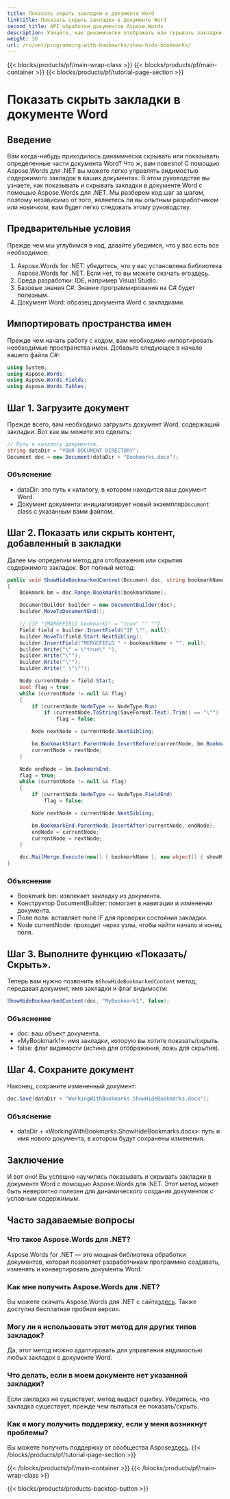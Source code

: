 ```yaml
---
title: Показать скрыть закладки в документе Word
linktitle: Показать скрыть закладки в документе Word
second_title: API обработки документов Aspose.Words
description: Узнайте, как динамически отображать или скрывать закладки в документе Word с помощью Aspose.Words для .NET, с помощью нашего пошагового руководства. Идеально подходит для разработчиков.
weight: 10
url: /ru/net/programming-with-bookmarks/show-hide-bookmarks/
---
```


{{< blocks/products/pf/main-wrap-class >}}
{{< blocks/products/pf/main-container >}}
{{< blocks/products/pf/tutorial-page-section >}}

# Показать скрыть закладки в документе Word

## Введение

Вам когда-нибудь приходилось динамически скрывать или показывать определенные части документа Word? Что ж, вам повезло! С помощью Aspose.Words для .NET вы можете легко управлять видимостью содержимого закладок в ваших документах. В этом руководстве вы узнаете, как показывать и скрывать закладки в документе Word с помощью Aspose.Words для .NET. Мы разберем код шаг за шагом, поэтому независимо от того, являетесь ли вы опытным разработчиком или новичком, вам будет легко следовать этому руководству.

## Предварительные условия

Прежде чем мы углубимся в код, давайте убедимся, что у вас есть все необходимое:

1.  Aspose.Words for .NET: убедитесь, что у вас установлена библиотека Aspose.Words for .NET. Если нет, то вы можете скачать его[здесь](https://releases.aspose.com/words/net/).
2. Среда разработки: IDE, например Visual Studio.
3. Базовые знания C#: Знание программирования на C# будет полезным.
4. Документ Word: образец документа Word с закладками.

## Импортировать пространства имен

Прежде чем начать работу с кодом, вам необходимо импортировать необходимые пространства имен. Добавьте следующее в начало вашего файла C#:

```csharp
using System;
using Aspose.Words;
using Aspose.Words.Fields;
using Aspose.Words.Tables;
```

## Шаг 1. Загрузите документ

Прежде всего, вам необходимо загрузить документ Word, содержащий закладки. Вот как вы можете это сделать:

```csharp
// Путь к каталогу документов.
string dataDir = "YOUR DOCUMENT DIRECTORY";
Document doc = new Document(dataDir + "Bookmarks.docx");
```

### Объяснение

- dataDir: это путь к каталогу, в котором находится ваш документ Word.
-  Документ документа: инициализирует новый экземпляр`Document` class с указанным вами файлом.

## Шаг 2. Показать или скрыть контент, добавленный в закладки

Далее мы определим метод для отображения или скрытия содержимого закладок. Вот полный метод:

```csharp
public void ShowHideBookmarkedContent(Document doc, string bookmarkName, bool showHide)
{
    Bookmark bm = doc.Range.Bookmarks[bookmarkName];

    DocumentBuilder builder = new DocumentBuilder(doc);
    builder.MoveToDocumentEnd();

    // {IF "{MARGEFIELD bookmark}" = "true" "" ""}
    Field field = builder.InsertField("IF \"", null);
    builder.MoveTo(field.Start.NextSibling);
    builder.InsertField("MERGEFIELD " + bookmarkName + "", null);
    builder.Write("\" = \"true\" ");
    builder.Write("\"");
    builder.Write("\"");
    builder.Write(" \"\"");

    Node currentNode = field.Start;
    bool flag = true;
    while (currentNode != null && flag)
    {
        if (currentNode.NodeType == NodeType.Run)
            if (currentNode.ToString(SaveFormat.Text).Trim() == "\"")
                flag = false;

        Node nextNode = currentNode.NextSibling;

        bm.BookmarkStart.ParentNode.InsertBefore(currentNode, bm.BookmarkStart);
        currentNode = nextNode;
    }

    Node endNode = bm.BookmarkEnd;
    flag = true;
    while (currentNode != null && flag)
    {
        if (currentNode.NodeType == NodeType.FieldEnd)
            flag = false;

        Node nextNode = currentNode.NextSibling;

        bm.BookmarkEnd.ParentNode.InsertAfter(currentNode, endNode);
        endNode = currentNode;
        currentNode = nextNode;
    }

    doc.MailMerge.Execute(new[] { bookmarkName }, new object[] { showHide });
}
```

### Объяснение

- Bookmark bm: извлекает закладку из документа.
- Конструктор DocumentBuilder: помогает в навигации и изменении документа.
- Поле поля: вставляет поле IF для проверки состояния закладки.
- Node currentNode: проходит через узлы, чтобы найти начало и конец поля.

## Шаг 3. Выполните функцию «Показать/Скрыть».

 Теперь вам нужно позвонить в`ShowHideBookmarkedContent` метод, передавая документ, имя закладки и флаг видимости:

```csharp
ShowHideBookmarkedContent(doc, "MyBookmark1", false);
```

### Объяснение

- doc: ваш объект документа.
- «MyBookmark1»: имя закладки, которую вы хотите показать/скрыть.
- false: флаг видимости (истина для отображения, ложь для скрытия).

## Шаг 4. Сохраните документ

Наконец, сохраните измененный документ:

```csharp
doc.Save(dataDir + "WorkingWithBookmarks.ShowHideBookmarks.docx");
```

### Объяснение

- dataDir + «WorkingWithBookmarks.ShowHideBookmarks.docx»: путь и имя нового документа, в котором будут сохранены изменения.

## Заключение

И вот оно! Вы успешно научились показывать и скрывать закладки в документе Word с помощью Aspose.Words для .NET. Этот метод может быть невероятно полезен для динамического создания документов с условным содержимым.

## Часто задаваемые вопросы

### Что такое Aspose.Words для .NET?
Aspose.Words for .NET — это мощная библиотека обработки документов, которая позволяет разработчикам программно создавать, изменять и конвертировать документы Word.

### Как мне получить Aspose.Words для .NET?
 Вы можете скачать Aspose.Words для .NET с сайта[здесь](https://releases.aspose.com/words/net/). Также доступна бесплатная пробная версия.

### Могу ли я использовать этот метод для других типов закладок?
Да, этот метод можно адаптировать для управления видимостью любых закладок в документе Word.

### Что делать, если в моем документе нет указанной закладки?
Если закладка не существует, метод выдаст ошибку. Убедитесь, что закладка существует, прежде чем пытаться ее показать/скрыть.

### Как я могу получить поддержку, если у меня возникнут проблемы?
 Вы можете получить поддержку от сообщества Aspose[здесь](https://forum.aspose.com/c/words/8).
{{< /blocks/products/pf/tutorial-page-section >}}

{{< /blocks/products/pf/main-container >}}
{{< /blocks/products/pf/main-wrap-class >}}

{{< blocks/products/products-backtop-button >}}
